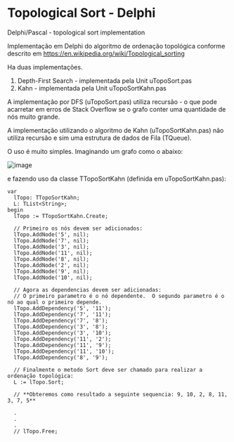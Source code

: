 # Topological Sort - Delphi
Delphi/Pascal - topological sort implementation

Implementação em Delphi do algoritmo de ordenação topológica conforme descrito em https://en.wikipedia.org/wiki/Topological_sorting

Ha duas implementações.

1) Depth-First Search - implementada pela Unit uTopoSort.pas
2) Kahn - implementada pela Unit uTopoSortKahn.pas

A implementação por DFS (uTopoSort.pas) utiliza recursão - o que pode acarretar em erros de Stack Overflow se o grafo conter uma quantidade de nós muito grande.  
  
  
A implementação utilizando o algoritmo de Kahn (uTopoSortKahn.pas) não utiliza recursão e sim uma estrutura de dados de Fila (TQueue).

O uso é muito simples. Imaginando um grafo como o abaixo:

![image](https://user-images.githubusercontent.com/43576141/227969953-6afec28f-84b2-4ac9-a022-7c8ba19010af.png)

e fazendo uso da classe TTopoSortKahn (definida em uTopoSortKahn.pas):

```
var
  lTopo: TTopoSortKahn;
  L: TList<String>;
begin
  lTopo := TTopoSortKahn.Create;

  // Primeiro os nós devem ser adicionados:
  lTopo.AddNode('5', nil);
  lTopo.AddNode('7', nil);
  lTopo.AddNode('3', nil);
  lTopo.AddNode('11', nil);
  lTopo.AddNode('8', nil);
  lTopo.AddNode('2', nil);
  lTopo.AddNode('9', nil);
  lTopo.AddNode('10', nil);

  // Agora as dependencias devem ser adicionadas: 
  // O primeiro parametro é o nó dependente.  O segundo parametro é o nó ao qual o primeiro depende.
  lTopo.AddDependency('5', '11');
  lTopo.AddDependency('7', '11');
  lTopo.AddDependency('7', '8');
  lTopo.AddDependency('3', '8');
  lTopo.AddDependency('3', '10');
  lTopo.AddDependency('11', '2');
  lTopo.AddDependency('11', '9');
  lTopo.AddDependency('11', '10');
  lTopo.AddDependency('8', '9');

  // Finalmente o metodo Sort deve ser chamado para realizar a ordenação topológica:
  L := lTopo.Sort;   
    
  // **Obteremos como resultado a seguinte sequencia: 9, 10, 2, 8, 11, 3, 7, 5**
  
  .
  .
  .
  // lTopo.Free;
```
